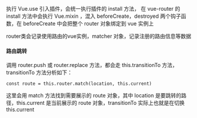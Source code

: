 执行 Vue.use 引入插件，会统一执行插件的 install 方法，
在 vue-router 的 install 方法中会执行 Vue.mixin ，混入 beforeCreate，destroyed 两个钩子函数，在 beforeCreate 中会把整个 router 对象绑定到 vue 实例上

router类会记录使用路由的vue实例，matcher 对象，记录注册的路由信息等数据

#### 路由跳转

调用 router.push 或 router.replace 方法，都会走 this.transitionTo 方法，transitionTo 方法分析如下：

```
const route = this.router.match(location, this.current)
```

这里会用 match 方法找到需要展示的 route 对象，其中 location 是要跳转的路径，this.current 是当前展示的 route 对象，transitionTo 实际上也就是在切换 this.current
